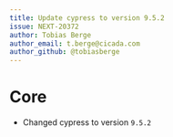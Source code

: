 ```yaml
---
title: Update cypress to version 9.5.2
issue: NEXT-20372
author: Tobias Berge
author_email: t.berge@cicada.com
author_github: @tobiasberge
---
```

# Core
* Changed cypress to version `9.5.2`
